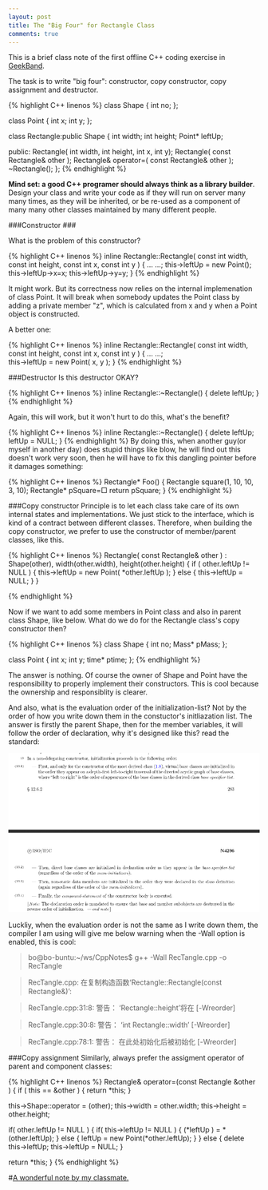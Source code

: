 ```yaml
---
layout: post
title: The "Big Four" for Rectangle Class
comments: true
---
```

This is a brief class note of the first offline C++ coding exercise in [GeekBand](http://www.geekband.com).

The task is to write "big four": constructor, copy constructor, copy assignment and destructor.
   
{% highlight C++ linenos %}
class Shape
{
   int no;
};

class Point
{
   int x;
   int y;
};

class Rectangle:public Shape
{
   int width;
   int height;
   Point* leftUp;

public:
   Rectangle( int width, int height, int x, int y);
   Rectangle( const Rectangle& other );
   Rectangle& operator=( const Rectangle& other );
   ~Rectangle();
};
{% endhighlight %}

**Mind set: a good C++ programer should always think as a library builder**. Design your class and write your code as if they will run on server many many times, as they will be inherited, or be re-used as a component of many many other classes maintained by many different people.


###Constructor ###

What is the problem of this constructor? 

{% highlight C++ linenos %}
inline Rectangle::Rectangle( const int width, const int height, const int x, const int y )
{
   ... ...;
   this->leftUp = new Point();
   this->leftUp->x=x;
   this->leftUp->y=y;
}
{% endhighlight %}

It might work. But its correctness now relies on the internal implemenation of class Point. It will break when somebody updates the Point class by adding a private member "z", which is calculated from x and y when a Point object is constructed.
   
A better one:

{% highlight C++ linenos %}
inline Rectangle::Rectangle( const int width, const int height, const int x, const int y )
{
   ... ...;  
   this->leftUp = new Point( x, y );
}
{% endhighlight %}


###Destructor
Is this destructor OKAY?

{% highlight C++ linenos %}
inline Rectangle::~Rectangle()
{
   delete leftUp;
}
{% endhighlight %}

Again, this will work, but it won't hurt to do this, what's the benefit?

{% highlight C++ linenos %}
inline Rectangle::~Rectangle()
{
   delete leftUp;
   leftUp = NULL;
}
{% endhighlight %}
By doing this, when another guy(or myself in another day) does stupid things like blow, he will find out this doesn't work very soon, then he will have to fix this dangling pointer before it damages something:

{% highlight C++ linenos %}
Rectangle* Foo()
{
   Rectangle square(1, 10, 10, 3, 10);
   Rectangle* pSquare=&square;
   return pSquare;
}
{% endhighlight %}


###Copy constructor
Principle is to let each class take care of its own internal states and implementations. We just stick to the interface, which is kind of a contract between different classes. Therefore, when building the copy constructor, we prefer to use the constructor of member/parent classes, like this. 

{% highlight C++ linenos %}
Rectangle( const Rectangle& other )
: Shape(other),
  width(other.width),
  height(other.height)
{
   if ( other.leftUp != NULL )
   {
      this->leftUp = new Point( *other.leftUp ); 
   }
   else
   {
      this->leftUp = NULL;
   }
}

{% endhighlight %}

Now if we want to add some members in Point class and also in parent class Shape, like below. What do we do for the Rectangle class's copy constructor then?

{% highlight C++ linenos %}
class Shape
{
   int no;
   Mass* pMass;
};

class Point
{
   int x;
   int y;
   time* ptime;
};
{% endhighlight %}

The answer is nothing. Of course the owner of Shape and Point have the responsibility to properly implement their constructors. This is cool because the ownership and responsiblity is clearer.

And also, what is the evaluation order of the initialization-list? Not by the order of how you write down them in the constuctor's initliazation list. The answer is firstly the parent Shape, then for the member variables, it will follow the order of declaration, why it's designed like this? read the standard: 

![init order](/pics/initOrder.png)


Luckliy, when the evaluation order is not the same as I write down them, the compiler I am using will give me below warning when the -Wall option is enabled, this is cool:
>bo@bo-buntu:~/ws/CppNotes$ g++ -Wall RecTangle.cpp -o RecTangle

>RecTangle.cpp: 在复制构造函数‘Rectangle::Rectangle(const Rectangle&)’:

>RecTangle.cpp:31:8: 警告： ‘Rectangle::height’将在 [-Wreorder]

>RecTangle.cpp:30:8: 警告：   ‘int Rectangle::width’ [-Wreorder]

>RecTangle.cpp:78:1: 警告：   在此处初始化后被初始化 [-Wreorder]

###Copy assignment
Similarly, always prefer the assigment operator of parent and component classes:

{% highlight C++ linenos %}
Rectangle& operator=(const Rectangle &other )
{
   if ( this == &other )
   {
      return *this;
   }

   this->Shape::operator = (other);
   this->width = other.width;
   this->height = other.height;

   if( other.leftUp != NULL )
   {
      if( this->leftUp != NULL )
      {
         (*leftUp ) = *(other.leftUp);
      }
      else
      {
         leftUp = new Point(*other.leftUp);
      }
   }
   else
   {
      delete this->leftUp;
      this->leftUp = NULL;
   }

   return *this;
}
{% endhighlight %}


#[A wonderful note by my classmate.](http://www.jianshu.com/p/629c743b0fd3?utm_campaign=maleskine&utm_content=note&utm_medium=reader_share&utm_source=weixin&from=groupmessage&isappinstalled=0)

         


